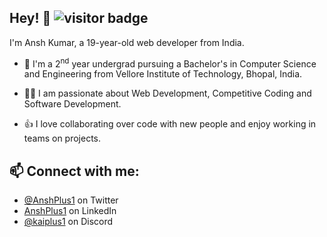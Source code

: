 ## Hey! 👋 ![visitor badge](https://visitor-badge.laobi.icu/badge?page_id=AnshKumar200.AnshKumar200)
I'm Ansh Kumar, a 19-year-old web developer from India.

- 🔭 I'm a 2<sup>nd</sup> year undergrad pursuing a Bachelor's in Computer Science and Engineering from Vellore Institute of Technology, Bhopal, India.

- 👨‍💻 I am passionate about Web Development, Competitive Coding and Software Development.

- 👍 I love collaborating over code with new people and enjoy working in teams on projects.

## 📫 Connect with me:
- [@AnshPlus1](https://twitter.com/AnshPlus1) on Twitter
- [AnshPlus1](https://www.linkedin.com/in/anshkumar14/) on LinkedIn
- [@kaiplus1](./) on Discord
